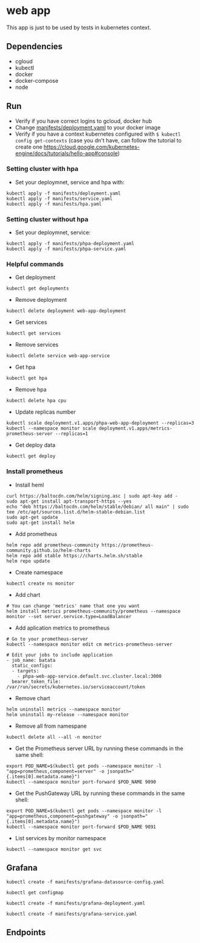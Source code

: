 # web app

This app is just to be used by tests in kubernetes context.

## Dependencies
- cgloud
- kubectl
- docker
- docker-compose
- node

## Run
- Verify if you have correct logins to gcloud, docker hub
- Change [manifests/deployment.yaml](https://github.com/Alice-Scholze/web-app/blob/27649fc418f5b140984678765df04f527bc4b4da/manifests/deployment.yaml#L18) to your docker image
- Verify if you have a context kubernetes configured with `$ kubectl config get-contexts` (case you dn't have, can follow the tutorial to create one https://cloud.google.com/kubernetes-engine/docs/tutorials/hello-app#console)

### Setting cluster with hpa
- Set your deploymnet, service and hpa with:
```
kubectl apply -f manifests/deployment.yaml
kubectl apply -f manifests/service.yaml
kubectl apply -f manifests/hpa.yaml
```

### Setting cluster without hpa
- Set your deploymnet, service:
```
kubectl apply -f manifests/phpa-deployment.yaml
kubectl apply -f manifests/phpa-service.yaml
```

### Helpful commands

- Get deployment
```
kubectl get deployments
```

- Remove deployment
```
kubectl delete deployment web-app-deployment
```

- Get services
```
kubectl get services
```

- Remove services
```
kubectl delete service web-app-service

```

- Get hpa
```
kubectl get hpa
```

- Remove hpa
```
kubectl delete hpa cpu

```

- Update replicas number
```
kubectl scale deployment.v1.apps/phpa-web-app-deployment --replicas=3
kubectl --namespace monitor scale deployment.v1.apps/metrics-prometheus-server --replicas=1
```

- Get deploy data
```
kubectl get deploy
```

### Install prometheus

- Install heml
```
curl https://baltocdn.com/helm/signing.asc | sudo apt-key add -
sudo apt-get install apt-transport-https --yes
echo "deb https://baltocdn.com/helm/stable/debian/ all main" | sudo tee /etc/apt/sources.list.d/helm-stable-debian.list
sudo apt-get update
sudo apt-get install helm
```

- Add prometheus
```
helm repo add prometheus-community https://prometheus-community.github.io/helm-charts
helm repo add stable https://charts.helm.sh/stable
helm repo update
```

- Create namespace
```
kubectl create ns monitor
```

- Add chart
```
# You can change 'metrics' name that one you want
helm install metrics prometheus-community/prometheus --namespace monitor --set server.service.type=LoadBalancer
```

- Add aplication metrics to prometheus
```
# Go to your prometheus-server
kubectl --namespace monitor edit cm metrics-prometheus-server

# Edit your jobs to include application
- job_name: batata
  static_configs:
  - targets:
    - phpa-web-app-service.default.svc.cluster.local:3000
  bearer_token_file: /var/run/secrets/kubernetes.io/serviceaccount/token
```

- Remove chart
```
helm uninstall metrics --namespace monitor
helm uninstall my-release --namespace monitor
```

- Remove all from namespane
```
kubectl delete all --all -n monitor
```

- Get the Prometheus server URL by running these commands in the same shell:
```
export POD_NAME=$(kubectl get pods --namespace monitor -l "app=prometheus,component=server" -o jsonpath="{.items[0].metadata.name}")
kubectl --namespace monitor port-forward $POD_NAME 9090
```

- Get the PushGateway URL by running these commands in the same shell:
```
export POD_NAME=$(kubectl get pods --namespace monitor -l "app=prometheus,component=pushgateway" -o jsonpath="{.items[0].metadata.name}")
kubectl --namespace monitor port-forward $POD_NAME 9091
```

- List services by monitor namespace
```
kubectl --namespace monitor get svc
```

## Grafana
```
kubectl create -f manifests/grafana-datasource-config.yaml
```

```
kubectl get configmap
```

```
kubectl create -f manifests/grafana-deployment.yaml
```

```
kubectl create -f manifests/grafana-service.yaml 
```

## Endpoints


